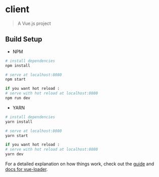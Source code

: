 # client

> A Vue.js project

## Build Setup

* NPM

``` bash
# install dependencies
npm install

# serve at localhost:8080
npm start

if you want hot reload :
# serve with hot reload at localhost:8080
npm run dev
```
* YARN

``` bash
# install dependencies
yarn install

# serve at localhost:8080
yarn start

if you want hot reload : 
# serve with hot reload at localhost:8080
yarn dev
```

For a detailed explanation on how things work, check out the [guide](http://vuejs-templates.github.io/webpack/) and [docs for vue-loader](http://vuejs.github.io/vue-loader).
